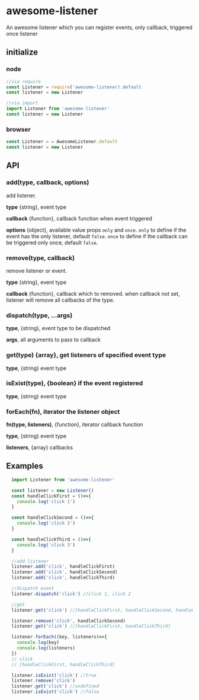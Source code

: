 # awesome-listener
An awesome listener which you can register events, only callback, triggered once listener

## initialize

### node
```javascript
//via require
const Listener = require('awesome-listener).default
const listener = new Listener

//via import
import Listener from 'awesome-listener'
const listener = new Listener
```

### browser
```javascript
const Listener = = AwesomeListener.default
const listener = new Listener
```

## API

### add(type, callback, options)
add listener.

**type** {string}, event type

**callback** {function}, callback function when event triggered

**options** {object}, available value props `only` and `once`. `only` to define if the event has the only listener, default `false`. `once` to define if the callback can be triggered only once, default `false`.

### remove(type, callback)

remove listener or event.

**type** {string}, event type

**callback** {function}, callback which to removed. when callback not set, listener will remove all callbacks of the type.

### dispatch(type, ...args)

**type**, {string}, event type to be dispatched

**args**, all arguments to pass to callback

### get(type) {array}, get listeners of specified event type

**type**, {string} event type

### isExist(type), {boolean} if the event registered

**type**, {string} event type

### forEach(fn), iterator the listener object

**fn(type, listeners)**, {function}, iterator callback function

**type**, {string} event type

**listeners**, {array} callbacks


## Examples

```javascript
  import Listener from 'awesome-listener'

  const listener = new Listener()
  const handleClickFirst = ()=>{
    console.log('click 1')
  }

  const handleClickSecond = ()=>{
    console.log('click 2')
  }

  const handleClickThird = ()=>{
    console.log('click 3')
  }

  //add listener
  listener.add('click', handleClickFirst)
  listener.add('click', handleClickSecond)
  listener.add('click', handleClickThird)

  //dispatch event
  listener.dispatch('click') //click 1, click 2

  //get
  listener.get('click') //[handleClickFirst, handleClickSecond, handleClickThird]

  listener.remove('click', handleClickSecond)
  listener.get('click') //[handleClickFirst, handleClickThird]

  listener.forEach((key, listeners)=>{
    console.log(key)
    console.log(listeners)
  }) 
  // click
  // [handleClickFirst, handleClickThird]

  listener.isExist('click') //true
  listener.remove('click')
  listener.get('click') //undefined
  listener.isExist('click') //false

```


